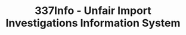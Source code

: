 ---
bigquery: https://console.cloud.google.com/bigquery?p=patents-public-data&d=usitc_investigations&page=dataset&project=sheets-management-319211
citation: US International Trade Commission 337Info Unfair Import Investigations Information
  System
contributors: US International Trade Comission
cost: None
description: US International Trade Commission 337Info Unfair Import Investigations
  Information System contains data on investigations done under Section 337. Section
  337 declares the infringement of certain statutory intellectual property rights
  and other forms of unfair competition in import trade to be unlawful practices.
  Most Section 337 investigations involve allegations of patent or registered trademark
  infringement.
documentation: FAQ and tutorial available on the site
last_edit: 04/06/2022, 14:54:36
location: https://pubapps2.usitc.gov/337external/
maintained_by: US International Trade Comission
schema_fields:
- investigationType
- actualStartDateEvidHear
- trademarkNumbers
- scheduledEndDateEvidHear
- htsNumbers
- respondent
- finalIdOnViolationDue
- currentActiveALJ
- actualEndDateEvidHear
- investigationNo
- endDateMarkmanHearing
- scheduledStartDateEvidHear
- currentStatus
- targetDate
- id
- docketNo
- gcAttorney
- ouiiAttorney
- startDateMarkmanHearing
- finalIdOnViolationIssue
- teoProceedingInvolved
- patentNumber
- complainant
- teoIdDueDate
- issueDateOtherNonFinal
- lastUpdated
- patentNumbers
- teoReliefGranted
- dateCreated
- invUnfairAct
- aljAssigned
- copyrightNumbers
- investigationTermDate
- publication_number
- cafcAppeals
- markmanHearing
- dateComplaintFiled
- internalRemand
- ouiiParticipation
- title
- teoIdIssueDate
- finalDetViolation
- dateOfPublicationFrNotice
- finalDetNoViolation
shortname: unfair_import_investigations
tags:
- import
- legal
- trade
timeframe: 2008-2021 (prior to 2008 downloadable as a JSON file)
title: 337Info - Unfair Import Investigations Information System
uuid: 2721f5ec-e599-4890-9265-9706719fc71e
---